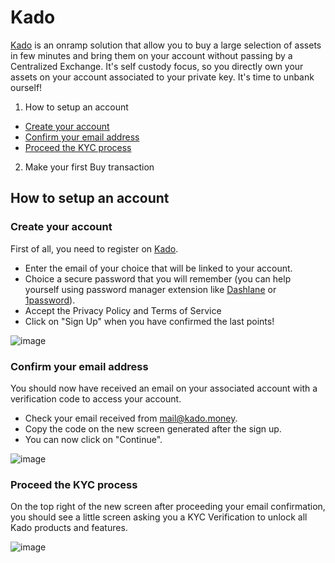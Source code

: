 # Kado

[Kado](https://www.kado.money/) is an onramp solution that allow you to buy a large selection of assets in few minutes and bring them on your account without passing by a Centralized Exchange. It's self custody focus, so you directly own your assets on your account associated to your private key. It's time to unbank ourself!  

1. How to setup an account
  - [Create your account](https://github.com/StakeLab-Hub/Documentation/blob/main/Onramp/Kado/README.md#Create-your-account)
  - [Confirm your email address](https://github.com/StakeLab-Hub/Documentation/blob/main/Onramp/Kado/README.md#Confirm-your-email-address)
  - [Proceed the KYC process](https://github.com/StakeLab-Hub/Documentation/blob/main/Onramp/Kado/README.md#Proceed-the-KYC-process)

2. Make your first Buy transaction




## How to setup an account  
### Create your account  

First of all, you need to register on [Kado](https://app.kado.money/signup).  
- Enter the email of your choice that will be linked to your account.  
- Choice a secure password that you will remember (you can help yourself using password manager extension like [Dashlane](https://www.dashlane.com/) or [1password](https://1password.com/)).  
- Accept the Privacy Policy and Terms of Service  
- Click on "Sign Up" when you have confirmed the last points!  

![image](https://user-images.githubusercontent.com/51711900/198523883-00cbfa26-6c16-4c0c-b9bc-017493533607.png)

### Confirm your email address  

You should now have received an email on your associated account with a verification code to access your account.  
- Check your email received from mail@kado.money.
- Copy the code on the new screen generated after the sign up.  
- You can now click on "Continue".  

![image](https://user-images.githubusercontent.com/51711900/198527461-7e7a7ef5-aa32-47bf-93b5-cd07683c67e0.png)

### Proceed the KYC process  

On the top right of the new screen after proceeding your email confirmation, you should see a little screen asking you a KYC Verification to unlock all Kado products and features.  

![image](https://user-images.githubusercontent.com/51711900/198529537-33356d35-1bbe-4cc6-b0b6-f256f5809389.png)
